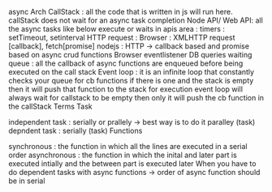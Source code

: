 async Arch
CallStack :
all the code that is written in js will run here.
callStack does not wait for an async task completion
Node API/ Web API: all the async tasks like below execute or waits in apis area :
timers : setTimeout, setinterval
HTTP request :
Browser : XMLHTTP request [callback], fetch[promise]
nodejs : HTTP -> callback based and promise based on
async crud functions
Browser eventlistener
DB queries
waiting queue : all the callback of async functions are enqueued before being executed on the call stack
Event loop :
it is an infinite loop that constantly checks your queue for cb functions if there is one and the stack is empty then it will push that function to the stack for execution
event loop will always wait for callstack to be empty then only it will push the cb function in the callStack
Terms
Task

independent task : serially or prallely -> best way is to do it paralley (task)
depndent task : serially (task)
Functions

synchronous : the function in which all the lines are executed in a serial order
asynchronous : the function in which the inital and later part is executed intially and the between part is executed later
When you have to do dependent tasks with async functions -> order of async function should be in serial